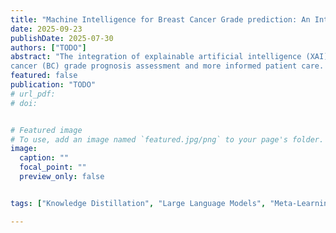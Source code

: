 ```yaml
---
title: "Machine Intelligence for Breast Cancer Grade prediction: An Interpretable LLM-Augmented Gene Expression Analysis"
date: 2025-09-23
publishDate: 2025-07-30
authors: ["TODO"]
abstract: "The integration of explainable artificial intelligence (XAI) and large language models (LLMs) applied to publicly available cancer patient data offers a transformative opportunity in clinical settings. By enabling the extraction of predictive patterns from omics data and translating them into interpretable reports, we support breast
cancer (BC) grade prognosis assessment and more informed patient care. Addressing the challenge of interobserver variability in histological tumor grading, a key BC prognostic indicator, we introduce a framework that leverages transcriptomic data to predict histological grade in estrogen receptor-positive/HER2-negative BC patients. This data-driven tool holds promises for improving diagnostic accuracy and guiding clinical decision-making. Furthermore, by combining XAI with LLM-driven grade reporting, we generate clinically relevant outputs in articulated stakeholder-specific language that meet the different informational needs of clinicians and patients. This approach enables actionable insights for clinicians while empowering patients with personalized information, thereby supporting informed and patient-centered decision-making in oncology care."
featured: false
publication: "TODO"
# url_pdf:
# doi:


# Featured image
# To use, add an image named `featured.jpg/png` to your page's folder. 
image:
  caption: ""
  focal_point: ""
  preview_only: false


tags: ["Knowledge Distillation", "Large Language Models", "Meta-Learning", "PEFT", "LoRA", "NLP", "Sustainable AI"]

---
```

